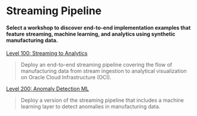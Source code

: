 # Streaming Pipeline
#### Select a workshop to discover end-to-end implementation examples that feature streaming, machine learning, and analytics using synthetic manufacturing data.

[Level 100: Streaming to Analytics](./level-100-streaming-to-analytics/README.md)
> Deploy an end-to-end streaming pipeline covering the flow of manufacturing data from stream ingestion to analytical visualization on Oracle Cloud Infrastructure (OCI).

[Level 200: Anomaly Detection ML](./level-200-anomaly-detection-ml/README.md)
> Deploy a version of the streaming pipeline that includes a machine learning layer to detect anomalies in manufacturing data.
